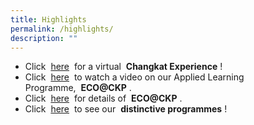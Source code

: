 ```yaml
---
title: Highlights
permalink: /highlights/
description: ""
---
```

* Click  [here](https://go.gov.sg/schooltour2021)  for a virtual  **Changkat Experience** !  
* Click  [here](https://www.youtube.com/watch?v=AoP6IrzAvic&feature=youtu.be)  to watch a video on our Applied Learning Programme,  **ECO@CKP** .  
* Click  [here](https://staging.d1vexrv91kdnoi.amplifyapp.com/our-experiences/distinctive-programmes/)  for details of  **ECO@CKP** .  
* Click  [here](https://go.gov.sg/ckpsprogrammes)  to see our  **distinctive programmes** !
